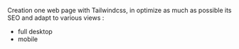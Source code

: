 Creation one web page with Tailwindcss, in optimize as much as possible its SEO and adapt to various views : 
- full desktop 
- mobile
